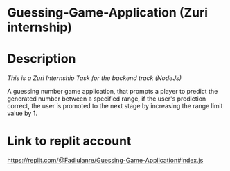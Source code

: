 # Guessing-Game-Application (Zuri internship)

# Description

*This is a Zuri Internship Task for the backend track (NodeJs)*

A guessing number game application, that prompts a player to predict the generated number between a specified range, if the user's prediction correct, the user is promoted to the next stage by increasing the range limit value by 1.

# Link to replit account

https://replit.com/@Fadlulanre/Guessing-Game-Application#index.js
